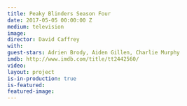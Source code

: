 ```yaml
---
title: Peaky Blinders Season Four
date: 2017-05-05 00:00:00 Z
medium: television
image: 
director: David Caffrey
with:
guest-stars: Adrien Brody, Aiden Gillen, Charlie Murphy
imdb: http://www.imdb.com/title/tt2442560/
video: 
layout: project
is-in-production: true
is-featured: 
featured-image: 
---
```


